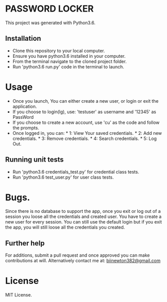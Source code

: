 # PASSWORD LOCKER

This project was generated with Python3.6.

## Installation

* Clone this repository to your local computer.
* Ensure you have python3.6 installed in your computer.
* From the terminal navigate to the cloned project folder.
* Run 'python3.6 run.py' code in the terminal to launch.

# Usage

* Once you launch, You can either create a new user, or login or exit the application.
* If you choose to login(lg), use: 'testuser' as username and '12345' as PassWord
* If you choose to create a new account, use 'cu' as the code and follow the prompts.
* Once logged in, you can:
      * 1: View Your saved credentials.
      * 2: Add new credentials.
      * 3: Remove credentials.
      * 4: Search credentials.
      * 5: Log Out.

## Running unit tests

* Run 'python3.6 credentials_test.py' for credential class tests.
* Run 'python3.6 test_user.py' for user class tests.

# Bugs.

Since there is no database to support the app, once you exit or log out of a session you loose all the credentials and created user. You have to create a new user for every session.
You can still use the default login but if you exit the app, you will still loose all the credentials you created.

## Further help
For additions, submit a pull request and once approved you can make contributions at will.
Alternatively contact me at: biinewton382@gmail.com

# License

MIT License.
